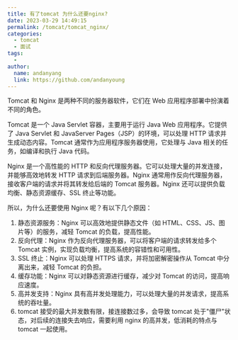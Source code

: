 ```yaml
---
title: 有了tomcat 为什么还要nginx?
date: 2023-03-29 14:49:15
permalink: /tomcat/tomcat_nginx/
categories:
  - tomcat
  - 面试
tags:
  -
author:
  name: andanyang
  link: https://github.com/andanyoung
---
```


Tomcat 和 Nginx 是两种不同的服务器软件，它们在 Web 应用程序部署中扮演着不同的角色。

Tomcat 是一个 Java Servlet 容器，主要用于运行 Java Web 应用程序。它提供了 Java Servlet 和 JavaServer Pages（JSP）的环境，可以处理 HTTP 请求并生成动态内容。Tomcat 通常作为应用程序服务器使用，它处理与 Java 相关的任务，如编译和执行 Java 代码。

Nginx 是一个高性能的 HTTP 和反向代理服务器。它可以处理大量的并发连接，并能够高效地转发 HTTP 请求到后端服务器。Nginx 通常用作反向代理服务器，接收客户端的请求并将其转发给后端的 Tomcat 服务器。Nginx 还可以提供负载均衡、静态资源缓存、SSL 终止等功能。

所以，为什么还要使用 Nginx 呢？有以下几个原因：

1. 静态资源服务：Nginx 可以高效地提供静态文件（如 HTML、CSS、JS、图片等）的服务，减轻 Tomcat 的负载，提高性能。
2. 反向代理：Nginx 作为反向代理服务器，可以将客户端的请求转发给多个 Tomcat 实例，实现负载均衡，提高系统的容错性和可用性。
3. SSL 终止：Nginx 可以处理 HTTPS 请求，并将加密解密操作从 Tomcat 中分离出来，减轻 Tomcat 的负担。
4. 缓存功能：Nginx 可以对静态资源进行缓存，减少对 Tomcat 的访问，提高响应速度。
5. 高并发支持：Nginx 具有高并发处理能力，可以处理大量的并发请求，提高系统的吞吐量。
6. tomcat 接受的最大并发数有限，接连接数过多，会导致 tomcat 处于"僵尸"状态，对后续的连接失去响应，需要利用 nginx 的高并发，低消耗的特点与 tomcat 一起使用。
